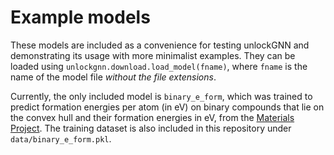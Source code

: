 # Example models

These models are included as a convenience for testing unlockGNN and demonstrating
its usage with more minimalist examples. They can be loaded using
`unlockgnn.download.load_model(fname)`, where `fname` is the name of the model
file _without the file extensions_.

Currently, the only included model is `binary_e_form`, which was trained to
predict formation energies per atom (in eV) on binary compounds that lie on the
convex hull and their formation energies in eV, from the
[Materials Project](https://materialsproject.org/).
The training dataset is also included in this repository under `data/binary_e_form.pkl`.
